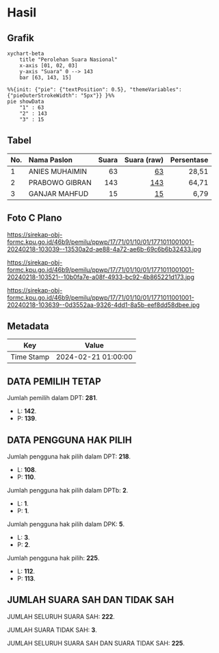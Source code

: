 # Hasil

## Grafik

```mermaid
xychart-beta
    title "Perolehan Suara Nasional"
    x-axis [01, 02, 03]
    y-axis "Suara" 0 --> 143
    bar [63, 143, 15]
```

```mermaid
%%{init: {"pie": {"textPosition": 0.5}, "themeVariables": {"pieOuterStrokeWidth": "5px"}} }%%
pie showData
    "1" : 63
    "2" : 143
    "3" : 15
```

## Tabel

| No. | Nama Paslon    | Suara | Suara (raw) | Persentase |
|:--- |:-------------- | -----:| -----------:| ----------:|
| 1   | ANIES MUHAIMIN | 63    | [63][p-1]   | 28,51      |
| 2   | PRABOWO GIBRAN | 143   | [143][p-2]  | 64,71      |
| 3   | GANJAR MAHFUD  | 15    | [15][p-3]   | 6,79       |


[p-1]: https://github.com/gigit-pemilu/pemilu-2024/blob/main/pilpres/hitung-suara/sub/17-bengkulu/sub/71-kota-bengkulu/sub/01-selebar/sub/1001-pagar-dewa/sub/001-tps/sub/paslon-1.txt
[p-2]: https://github.com/gigit-pemilu/pemilu-2024/blob/main/pilpres/hitung-suara/sub/17-bengkulu/sub/71-kota-bengkulu/sub/01-selebar/sub/1001-pagar-dewa/sub/001-tps/sub/paslon-2.txt
[p-3]: https://github.com/gigit-pemilu/pemilu-2024/blob/main/pilpres/hitung-suara/sub/17-bengkulu/sub/71-kota-bengkulu/sub/01-selebar/sub/1001-pagar-dewa/sub/001-tps/sub/paslon-3.txt

## Foto C Plano

https://sirekap-obj-formc.kpu.go.id/46b9/pemilu/ppwp/17/71/01/10/01/1771011001001-20240218-103039--13530a2d-ae88-4a72-ae6b-69c6b6b32433.jpg

https://sirekap-obj-formc.kpu.go.id/46b9/pemilu/ppwp/17/71/01/10/01/1771011001001-20240218-103521--10b0fa7e-a08f-4933-bc92-4b865221d173.jpg

https://sirekap-obj-formc.kpu.go.id/46b9/pemilu/ppwp/17/71/01/10/01/1771011001001-20240218-103639--0d3552aa-9326-4dd1-8a5b-eef8dd58dbee.jpg


## Metadata

| Key        | Value               |
| ---------- | ------------------- |
| Time Stamp | 2024-02-21 01:00:00 |


## DATA PEMILIH TETAP

Jumlah pemilih dalam DPT: **281**.
 * L: **142**.
 * P: **139**.

## DATA PENGGUNA HAK PILIH

Jumlah pengguna hak pilih dalam DPT: **218**.
 * L: **108**.
 * P: **110**.

Jumlah pengguna hak pilih dalam DPTb: **2**.
 * L: **1**.
 * P: **1**.

Jumlah pengguna hak pilih dalam DPK: **5**.
 * L: **3**.
 * P: **2**.

Jumlah pengguna hak pilih: **225**.
 * L: **112**.
 * P: **113**.

## JUMLAH SUARA SAH DAN TIDAK SAH

JUMLAH SELURUH SUARA SAH: **222**.

JUMLAH SUARA TIDAK SAH: **3**.

JUMLAH SELURUH SUARA SAH DAN SUARA TIDAK SAH: **225**.


